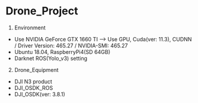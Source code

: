 # Drone_Project
1. Environment
- Use NVIDIA GeForce GTX 1660 TI --> Use GPU, Cuda(ver: 11.3), CUDNN / Driver Version: 465.27 / NVIDIA-SMI: 465.27
- Ubuntu 18.04, RaspberryPi4(SD 64GB)
- Darknet ROS(Yolo_v3) setting

2. Drone_Equipment
- DJI N3 product
- DJI_OSDK_ROS
- DJI_OSDK(ver: 3.8.1)
